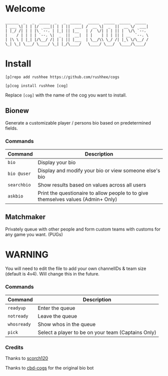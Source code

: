 # Welcome

```
______  _   _  _____  _   _  _____   _____  _____  _____  _____ 
| ___ \| | | |/  ___|| | | ||  ___| /  __ \|  _  ||  __ \/  ___|
| |_/ /| | | |\ `--. | |_| || |__   | /  \/| | | || |  \/\ `--. 
|    / | | | | `--. \|  _  ||  __|  | |    | | | || | __  `--. \
| |\ \ | |_| |/\__/ /| | | || |___  | \__/\\ \_/ /| |_\ \/\__/ /
\_| \_| \___/ \____/ \_| |_/\____/   \____/ \___/  \____/\____/ 
```
                                                                                           
# Install

```
[p]repo add rushhee https://github.com/rushhee/cogs
```
```
[p]cog install rushhee [cog]
```

Replace `[cog]` with the name of the cog you want to install.

## Bionew

Generate a customizable player / persons bio based on predetermined fields.

### Commands

| Command     | Description |
| ----------- | ----------- |
| `bio`       | Display your bio |q
| `bio @user` | Display and modify your bio or view someone else's bio |
| `searchbio` | Show results based on values across all users |
| `askbio`    | Print the questionaire to allow people to to give themselves values (Admin+ Only) |

## Matchmaker

Privately queue with other people and form custom teams with customs for any game you want. (PUGs)

# WARNING

You will need to edit the file to add your own channelIDs & team size (default is 4v4). Will change this in the future.

### Commands

| Command     | Description |
| ----------- | ----------- |
| `readyup`   | Enter the queue |
| `notready`  | Leave the queue |
| `whosready` | Show whos in the queue |
| `pick`      | Select a player to be on your team (Captains Only) |

### Credits

Thanks to [scorch120]()

Thanks to [cbd-cogs](https://gitlab.com/CrunchBangDev/cbd-cogs) for the original bio bot
